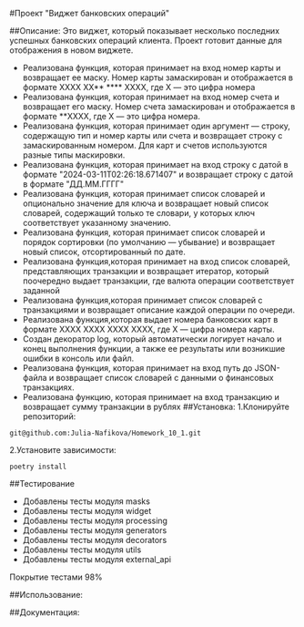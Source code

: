 #Проект "Виджет банковских операций"

##Описание:
Это виджет, который показывает несколько последних успешных банковских операций клиента. Проект готовит данные для отображения в новом виджете.
- Реализована функция, которая принимает на вход номер карты и возвращает ее маску. Номер карты замаскирован и отображается в формате 
XXXX XX** **** XXXX, где X — это цифра номера
- Реализована функция, которая принимает на вход номер счета и возвращает его маску. Номер счета замаскирован и отображается в формате 
**XXXX, где X — это цифра номера.
- Реализована функция, которая принимает один аргумент — строку, содержащую тип и номер карты или счета и возвращает строку с замаскированным номером. 
Для карт и счетов используются разные типы маскировки. 
- Реализована функция, которая  принимает на вход строку с датой в формате 
"2024-03-11T02:26:18.671407" и возвращает строку с датой в формате "ДД.ММ.ГГГГ"
- Реализована функция, которая принимает список словарей и опционально значение для ключа 
и возвращает новый список словарей, содержащий только те словари, у которых ключ соответствует указанному значению.
- Реализована функция, которая принимает список словарей и порядок сортировки (по умолчанию — убывание) 
и возвращает новый список, отсортированный по дате.
- Реализована функция,которая принимает на вход список словарей, представляющих транзакции 
и возвращает итератор, который поочередно выдает транзакции, где валюта операции соответствует заданной
- Реализована функция,которая принимает список словарей с транзакциями и возвращает описание каждой операции по очереди.
- Реализована функция,которая выдает номера банковских карт в формате XXXX XXXX XXXX XXXX, где X — цифра номера карты.
- Создан декоратор log, который автоматически логирует начало и конец выполнения функции, 
а также ее результаты или возникшие ошибки в консоль или файл.
- Реализована функция, которая принимает на вход путь до JSON-файла и возвращает список словарей с данными о финансовых транзакциях.
- Реализована функцию, которая принимает на вход транзакцию и возвращает сумму транзакции в рублях
##Установка:
1.Клонируйте репозиторий:
```
git@github.com:Julia-Nafikova/Homework_10_1.git
```

2.Установите зависимости:
```
poetry install
```
##Тестирование
* Добавлены тесты модуля masks
* Добавлены тесты модуля widget
* Добавлены тесты модуля processing
* Добавлены тесты модуля generators
* Добавлены тесты модуля decorators
* Добавлены тесты модуля utils
* Добавлены тесты модуля external_api

Покрытие тестами 98%

##Использование:

##Документация: